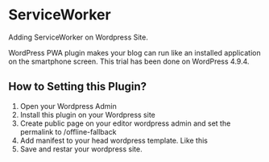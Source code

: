 # ServiceWorker
Adding ServiceWorker on Wordpress Site. 

WordPress PWA plugin makes your blog can run like an installed application on the smartphone screen.
This trial has been done on WordPress 4.9.4.

<h2>How to Setting this Plugin? </h2>

1. Open your Wordpress Admin
2. Install this plugin on your Wordpress site
3. Create public page on your editor wordpress admin and set the permalink to /offline-fallback
4. Add manifest to your head wordpress template. Like this <code><link rel="manifest" href="/manifest.json"/></code>
5. Save and restar your wordpress site.
